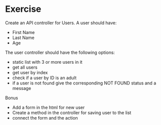 # Exercise
Create an API controller for Users. A user should have:
* First Name
* Last Name
* Age

The user controller should have the following options:
* static list with 3 or more users in it
* get all users
* get user by index
* check if a user by ID is an adult
* if a user is not found give the corresponding NOT FOUND status and a message

Bonus
* Add a form in the html for new user
* Create a method in the controller for saving user to the list
* connect the form and the action
